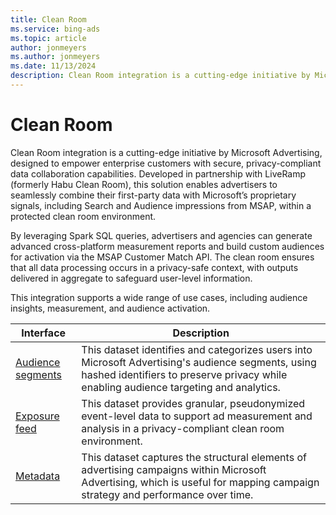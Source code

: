 ```yaml
---
title: Clean Room
ms.service: bing-ads
ms.topic: article
author: jonmeyers
ms.author: jonmeyers
ms.date: 11/13/2024
description: Clean Room integration is a cutting-edge initiative by Microsoft Advertising, designed to empower enterprise customers with secure, privacy-compliant data collaboration capabilities.
---
```

# Clean Room

Clean Room integration is a cutting-edge initiative by Microsoft Advertising, designed to empower enterprise customers with secure, privacy-compliant data collaboration capabilities. Developed in partnership with LiveRamp (formerly Habu Clean Room), this solution enables advertisers to seamlessly combine their first-party data with Microsoft’s proprietary signals, including Search and Audience impressions from MSAP, within a protected clean room environment.  

By leveraging Spark SQL queries, advertisers and agencies can generate advanced cross-platform measurement reports and build custom audiences for activation via the MSAP Customer Match API. The clean room ensures that all data processing occurs in a privacy-safe context, with outputs delivered in aggregate to safeguard user-level information.  

This integration supports a wide range of use cases, including audience insights, measurement, and audience activation.  

| Interface                       | Description                                                        |
|---------------------------------|--------------------------------------------------------------------|
| [Audience segments](./audience-segments.md)| This dataset identifies and categorizes users into Microsoft Advertising's audience segments, using hashed identifiers to preserve privacy while enabling audience targeting and analytics.|
| [Exposure feed](./exposure-feed.md)| This dataset provides granular, pseudonymized event-level data to support ad measurement and analysis in a privacy-compliant clean room environment.|
| [Metadata](./metadata.md)|This dataset captures the structural elements of advertising campaigns within Microsoft Advertising, which is useful for mapping campaign strategy and performance over time.|
